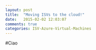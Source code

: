 ```yaml
---
layout: post
title:  "Moving ISVs to the cloud!"
date:   2015-02-02 12:03:07
comments: true
categories: ISV-Azure-Virtual-Machines
---
```

#Ciao